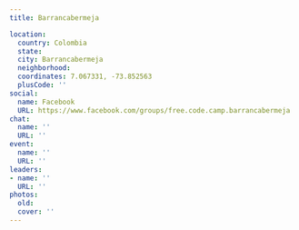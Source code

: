 ```yaml
---
title: Barrancabermeja

location:
  country: Colombia
  state: 
  city: Barrancabermeja
  neighborhood: 
  coordinates: 7.067331, -73.852563
  plusCode: ''
social:
  name: Facebook
  URL: https://www.facebook.com/groups/free.code.camp.barrancabermeja
chat:
  name: ''
  URL: ''
event:
  name: ''
  URL: ''
leaders:
- name: ''
  URL: ''
photos:
  old: 
  cover: ''
---
```

